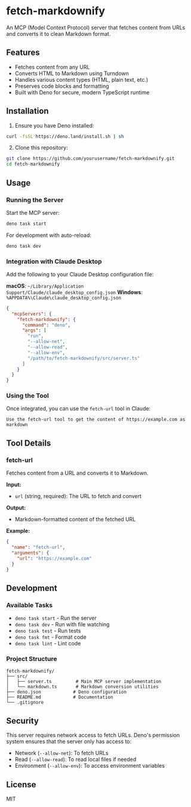# fetch-markdownify

An MCP (Model Context Protocol) server that fetches content from URLs and
converts it to clean Markdown format.

## Features

- Fetches content from any URL
- Converts HTML to Markdown using Turndown
- Handles various content types (HTML, plain text, etc.)
- Preserves code blocks and formatting
- Built with Deno for secure, modern TypeScript runtime

## Installation

1. Ensure you have Deno installed:

```bash
curl -fsSL https://deno.land/install.sh | sh
```

2. Clone this repository:

```bash
git clone https://github.com/yourusername/fetch-markdownify.git
cd fetch-markdownify
```

## Usage

### Running the Server

Start the MCP server:

```bash
deno task start
```

For development with auto-reload:

```bash
deno task dev
```

### Integration with Claude Desktop

Add the following to your Claude Desktop configuration file:

**macOS**: `~/Library/Application Support/Claude/claude_desktop_config.json`
**Windows**: `%APPDATA%\Claude\claude_desktop_config.json`

```json
{
  "mcpServers": {
    "fetch-markdownify": {
      "command": "deno",
      "args": [
        "run",
        "--allow-net",
        "--allow-read",
        "--allow-env",
        "/path/to/fetch-markdownify/src/server.ts"
      ]
    }
  }
}
```

### Using the Tool

Once integrated, you can use the `fetch-url` tool in Claude:

```
Use the fetch-url tool to get the content of https://example.com as markdown
```

## Tool Details

### fetch-url

Fetches content from a URL and converts it to Markdown.

**Input:**

- `url` (string, required): The URL to fetch and convert

**Output:**

- Markdown-formatted content of the fetched URL

**Example:**

```json
{
  "name": "fetch-url",
  "arguments": {
    "url": "https://example.com"
  }
}
```

## Development

### Available Tasks

- `deno task start` - Run the server
- `deno task dev` - Run with file watching
- `deno task test` - Run tests
- `deno task fmt` - Format code
- `deno task lint` - Lint code

### Project Structure

```
fetch-markdownify/
├── src/
│   ├── server.ts         # Main MCP server implementation
│   └── markdown.ts       # Markdown conversion utilities
├── deno.json            # Deno configuration
├── README.md            # Documentation
└── .gitignore
```

## Security

This server requires network access to fetch URLs. Deno's permission system
ensures that the server only has access to:

- Network (`--allow-net`): To fetch URLs
- Read (`--allow-read`): To read local files if needed
- Environment (`--allow-env`): To access environment variables

## License

MIT
